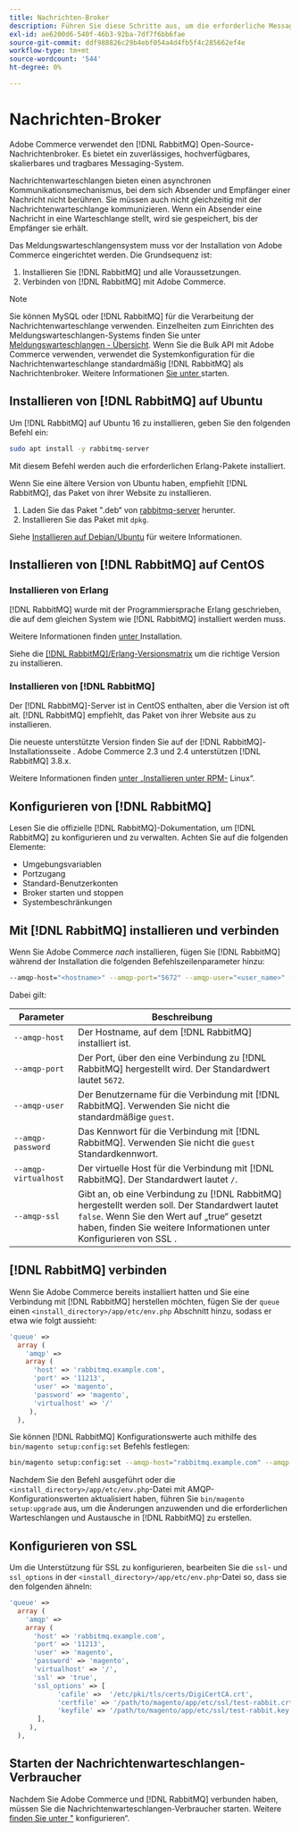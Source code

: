 ```yaml
---
title: Nachrichten-Broker
description: Führen Sie diese Schritte aus, um die erforderliche Message Broker-Software (z. B.  [!DNL RabbitMQ]) für lokale Installationen von Adobe Commerce zu installieren und zu konfigurieren.
exl-id: ae6200d6-540f-46b3-92ba-7df7f6bb6fae
source-git-commit: ddf988826c29b4ebf054a4d4fb5f4c285662ef4e
workflow-type: tm+mt
source-wordcount: '544'
ht-degree: 0%

---
```


# Nachrichten-Broker

Adobe Commerce verwendet den [!DNL RabbitMQ] Open-Source-Nachrichtenbroker. Es bietet ein zuverlässiges, hochverfügbares, skalierbares und tragbares Messaging-System.

Nachrichtenwarteschlangen bieten einen asynchronen Kommunikationsmechanismus, bei dem sich Absender und Empfänger einer Nachricht nicht berühren. Sie müssen auch nicht gleichzeitig mit der Nachrichtenwarteschlange kommunizieren. Wenn ein Absender eine Nachricht in eine Warteschlange stellt, wird sie gespeichert, bis der Empfänger sie erhält.

Das Meldungswarteschlangensystem muss vor der Installation von Adobe Commerce eingerichtet werden. Die Grundsequenz ist:

1. Installieren Sie [!DNL RabbitMQ] und alle Voraussetzungen.
1. Verbinden von [!DNL RabbitMQ] mit Adobe Commerce.

>[!NOTE]
>
>Sie können MySQL oder [!DNL RabbitMQ] für die Verarbeitung der Nachrichtenwarteschlange verwenden. Einzelheiten zum Einrichten des Meldungswarteschlangen-Systems finden Sie unter [Meldungswarteschlangen - Übersicht](https://developer.adobe.com/commerce/php/development/components/message-queues/). Wenn Sie die Bulk API mit Adobe Commerce verwenden, verwendet die Systemkonfiguration für die Nachrichtenwarteschlange standardmäßig [!DNL RabbitMQ] als Nachrichtenbroker. Weitere Informationen [ Sie unter ](../../configuration/cli/start-message-queues.md) starten.

## Installieren von [!DNL RabbitMQ] auf Ubuntu

Um [!DNL RabbitMQ] auf Ubuntu 16 zu installieren, geben Sie den folgenden Befehl ein:

```bash
sudo apt install -y rabbitmq-server
```

Mit diesem Befehl werden auch die erforderlichen Erlang-Pakete installiert.

Wenn Sie eine ältere Version von Ubuntu haben, empfiehlt [!DNL RabbitMQ], das Paket von ihrer Website zu installieren.

1. Laden Sie das Paket &quot;.deb“ von [rabbitmq-server](https://www.rabbitmq.com/download.html) herunter.
1. Installieren Sie das Paket mit `dpkg`.

Siehe [Installieren auf Debian/Ubuntu](https://www.rabbitmq.com/install-debian.html) für weitere Informationen.

## Installieren von [!DNL RabbitMQ] auf CentOS

### Installieren von Erlang

[!DNL RabbitMQ] wurde mit der Programmiersprache Erlang geschrieben, die auf dem gleichen System wie [!DNL RabbitMQ] installiert werden muss.

Weitere Informationen finden [ unter ](https://www.erlang-solutions.com/downloads/) Installation.

Siehe die [[!DNL RabbitMQ]/Erlang-Versionsmatrix](https://www.rabbitmq.com/which-erlang.html) um die richtige Version zu installieren.

### Installieren von [!DNL RabbitMQ]

Der [!DNL RabbitMQ]-Server ist in CentOS enthalten, aber die Version ist oft alt. [!DNL RabbitMQ] empfiehlt, das Paket von ihrer Website aus zu installieren.

Die neueste unterstützte Version finden Sie auf der [!DNL RabbitMQ]-Installationsseite . Adobe Commerce 2.3 und 2.4 unterstützen [!DNL RabbitMQ] 3.8.x.

Weitere Informationen finden [ unter „Installieren unter RPM-](https://www.rabbitmq.com/install-rpm.html) Linux“.

## Konfigurieren von [!DNL RabbitMQ]

Lesen Sie die offizielle [!DNL RabbitMQ]-Dokumentation, um [!DNL RabbitMQ] zu konfigurieren und zu verwalten. Achten Sie auf die folgenden Elemente:

* Umgebungsvariablen
* Portzugang
* Standard-Benutzerkonten
* Broker starten und stoppen
* Systembeschränkungen

## Mit [!DNL RabbitMQ] installieren und verbinden

Wenn Sie Adobe Commerce _nach_ installieren, fügen Sie [!DNL RabbitMQ] während der Installation die folgenden Befehlszeilenparameter hinzu:

```bash
--amqp-host="<hostname>" --amqp-port="5672" --amqp-user="<user_name>" --amqp-password="<password>" --amqp-virtualhost="/"
```

Dabei gilt:

| Parameter | Beschreibung |
|--- |--- |
| `--amqp-host` | Der Hostname, auf dem [!DNL RabbitMQ] installiert ist. |
| `--amqp-port` | Der Port, über den eine Verbindung zu [!DNL RabbitMQ] hergestellt wird. Der Standardwert lautet `5672`. |
| `--amqp-user` | Der Benutzername für die Verbindung mit [!DNL RabbitMQ]. Verwenden Sie nicht die standardmäßige `guest`. |
| `--amqp-password` | Das Kennwort für die Verbindung mit [!DNL RabbitMQ]. Verwenden Sie nicht die `guest` Standardkennwort. |
| `--amqp-virtualhost` | Der virtuelle Host für die Verbindung mit [!DNL RabbitMQ]. Der Standardwert lautet `/`. |
| `--amqp-ssl` | Gibt an, ob eine Verbindung zu [!DNL RabbitMQ] hergestellt werden soll. Der Standardwert lautet `false`. Wenn Sie den Wert auf „true“ gesetzt haben, finden Sie weitere Informationen unter Konfigurieren von SSL . |

## [!DNL RabbitMQ] verbinden

Wenn Sie Adobe Commerce bereits installiert hatten und Sie eine Verbindung mit [!DNL RabbitMQ] herstellen möchten, fügen Sie der `queue` einen `<install_directory>/app/etc/env.php` Abschnitt hinzu, sodass er etwa wie folgt aussieht:

```php
'queue' =>
  array (
    'amqp' =>
    array (
      'host' => 'rabbitmq.example.com',
      'port' => '11213',
      'user' => 'magento',
      'password' => 'magento',
      'virtualhost' => '/'
     ),
  ),
```

Sie können [!DNL RabbitMQ] Konfigurationswerte auch mithilfe des `bin/magento setup:config:set` Befehls festlegen:

```bash
bin/magento setup:config:set --amqp-host="rabbitmq.example.com" --amqp-port="11213" --amqp-user="magento" --amqp-password="magento" --amqp-virtualhost="/"
```

Nachdem Sie den Befehl ausgeführt oder die `<install_directory>/app/etc/env.php`-Datei mit AMQP-Konfigurationswerten aktualisiert haben, führen Sie `bin/magento setup:upgrade` aus, um die Änderungen anzuwenden und die erforderlichen Warteschlangen und Austausche in [!DNL RabbitMQ] zu erstellen.

## Konfigurieren von SSL

Um die Unterstützung für SSL zu konfigurieren, bearbeiten Sie die `ssl`- und `ssl_options` in der `<install_directory>/app/etc/env.php`-Datei so, dass sie den folgenden ähneln:

```php
'queue' =>
  array (
    'amqp' =>
    array (
      'host' => 'rabbitmq.example.com',
      'port' => '11213',
      'user' => 'magento',
      'password' => 'magento',
      'virtualhost' => '/',
      'ssl' => 'true',
      'ssl_options' => [
            'cafile' =>  '/etc/pki/tls/certs/DigiCertCA.crt',
            'certfile' => '/path/to/magento/app/etc/ssl/test-rabbit.crt',
            'keyfile' => '/path/to/magento/app/etc/ssl/test-rabbit.key'
       ],
     ),
  ),
```

## Starten der Nachrichtenwarteschlangen-Verbraucher

Nachdem Sie Adobe Commerce und [!DNL RabbitMQ] verbunden haben, müssen Sie die Nachrichtenwarteschlangen-Verbraucher starten. Weitere [ finden Sie unter &quot;](../../configuration/cli/start-message-queues.md) konfigurieren“.
